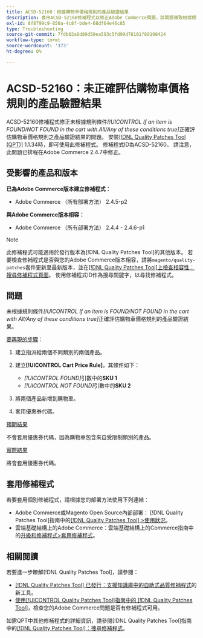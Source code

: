 ```yaml
---
title: ACSD-52160：根據購物車價格規則的產品驗證結果
description: 套用ACSD-52160修補程式以修正Adobe Commerce問題，該問題導致根據規則條件*[!UICONTROL If an item is FOUND/NOT FOUND in the cart with All/Any of these conditions true]*未正確評估購物車價格規則的產品驗證結果。
exl-id: 8f8799c9-850a-4c8f-bde4-68df64e46c85
type: Troubleshooting
source-git-commit: 7fdb02a6d89d50ea593c5fd99d78101f89198424
workflow-type: tm+mt
source-wordcount: '373'
ht-degree: 0%

---
```


# ACSD-52160：未正確評估購物車價格規則的產品驗證結果

ACSD-52160修補程式修正未根據規則條件&#x200B;*[!UICONTROL If an item is FOUND/NOT FOUND in the cart with All/Any of these conditions true]*&#x200B;正確評估購物車價格規則之產品驗證結果的問題。 安裝[[!DNL Quality Patches Tool (QPT)]](https://experienceleague.adobe.com/en/docs/commerce-operations/tools/quality-patches-tool/quality-patches-tool-to-self-serve-quality-patches) 1.1.34時，即可使用此修補程式。 修補程式ID為ACSD-52160。 請注意，此問題已排程在Adobe Commerce 2.4.7中修正。

## 受影響的產品和版本

**已為Adobe Commerce版本建立修補程式：**

* Adobe Commerce （所有部署方法） 2.4.5-p2

**與Adobe Commerce版本相容：**

* Adobe Commerce （所有部署方法） 2.4.4 - 2.4.6-p1

>[!NOTE]
>
>此修補程式可能適用於發行版本為[!DNL Quality Patches Tool]的其他版本。 若要檢查修補程式是否與您的Adobe Commerce版本相容，請將`magento/quality-patches`套件更新至最新版本，並在[[!DNL Quality Patches Tool]上檢查相容性：搜尋修補程式頁面](https://experienceleague.adobe.com/tools/commerce-quality-patches/index.html)。 使用修補程式ID作為搜尋關鍵字，以尋找修補程式。

## 問題

未根據規則條件&#x200B;*[!UICONTROL If an item is FOUND/NOT FOUND in the cart with All/Any of these conditions true]*&#x200B;正確評估購物車價格規則的產品驗證結果。

<u>要再現的步驟</u>：

1. 建立指派給兩個不同類別的兩個產品。
1. 建立&#x200B;**[!UICONTROL Cart Price Rule]**，其條件如下：

   * *[!UICONTROL FOUND]*&#x200B;引數中的&#x200B;**SKU 1**
   * *[!UICONTROL NOT FOUND]*&#x200B;引數中的&#x200B;**SKU 2**

1. 將兩個產品新增到購物車。
1. 套用優惠券代碼。

<u>預期結果</u>

不會套用優惠券代碼，因為購物車包含來自受限制類別的產品。

<u>實際結果</u>

將會套用優惠券代碼。

## 套用修補程式

若要套用個別修補程式，請根據您的部署方法使用下列連結：

* Adobe Commerce或Magento Open Source內部部署： [!DNL Quality Patches Tool]指南中的[[!DNL Quality Patches Tool] >使用狀況](/help/tools/quality-patches-tool/usage.md)。
* 雲端基礎結構上的Adobe Commerce：雲端基礎結構上的Commerce指南中的[升級和修補程式>套用修補程式](https://experienceleague.adobe.com/docs/commerce-cloud-service/user-guide/develop/upgrade/apply-patches.html)。

## 相關閱讀

若要進一步瞭解[!DNL Quality Patches Tool]，請參閱：

* [[!DNL Quality Patches Tool] 已發行：支援知識庫中的自助式品質修補程式](https://experienceleague.adobe.com/en/docs/commerce-operations/tools/quality-patches-tool/quality-patches-tool-to-self-serve-quality-patches)的新工具。
* [使用[!UICONTROL Quality Patches Tool]指南中的 [!DNL Quality Patches Tool]](/help/tools/quality-patches-tool/patches-available-in-qpt/check-patch-for-magento-issue-with-magento-quality-patches.md)，檢查您的Adobe Commerce問題是否有修補程式可用。


如需QPT中其他修補程式的詳細資訊，請參閱[!DNL Quality Patches Tool]指南中的[[!DNL Quality Patches Tool]：搜尋修補程式](<https://experienceleague.adobe.com/tools/commerce-quality-patches/index.html>)。

